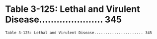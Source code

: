 # Table 3-125: Lethal and Virulent Disease...................... 345

```
Table 3-125: Lethal and Virulent Disease...................... 345
```
